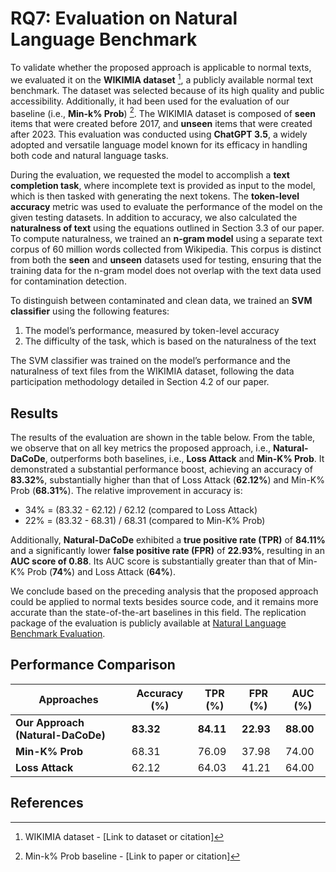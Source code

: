 # RQ7: Evaluation on Natural Language Benchmark

To validate whether the proposed approach is applicable to normal texts, we evaluated it on the **WIKIMIA dataset** [^1], a publicly available normal text benchmark. The dataset was selected because of its high quality and public accessibility. Additionally, it had been used for the evaluation of our baseline (i.e., **Min-k% Prob**) [^2]. The WIKIMIA dataset is composed of **seen** items that were created before 2017, and **unseen** items that were created after 2023. This evaluation was conducted using **ChatGPT 3.5**, a widely adopted and versatile language model known for its efficacy in handling both code and natural language tasks.

During the evaluation, we requested the model to accomplish a **text completion task**, where incomplete text is provided as input to the model, which is then tasked with generating the next tokens. The **token-level accuracy** metric was used to evaluate the performance of the model on the given testing datasets. In addition to accuracy, we also calculated the **naturalness of text** using the equations outlined in Section 3.3 of our paper. To compute naturalness, we trained an **n-gram model** using a separate text corpus of 60 million words collected from Wikipedia. This corpus is distinct from both the **seen** and **unseen** datasets used for testing, ensuring that the training data for the n-gram model does not overlap with the text data used for contamination detection.

To distinguish between contaminated and clean data, we trained an **SVM classifier** using the following features:
1. The model’s performance, measured by token-level accuracy
2. The difficulty of the task, which is based on the naturalness of the text

The SVM classifier was trained on the model’s performance and the naturalness of text files from the WIKIMIA dataset, following the data participation methodology detailed in Section 4.2 of our paper.

## Results

The results of the evaluation are shown in the table below. From the table, we observe that on all key metrics the proposed approach, i.e., **Natural-DaCoDe**, outperforms both baselines, i.e., **Loss Attack** and **Min-K% Prob**. It demonstrated a substantial performance boost, achieving an accuracy of **83.32%**, substantially higher than that of Loss Attack (**62.12%**) and Min-K% Prob (**68.31%**). The relative improvement in accuracy is:

- 34% = (83.32 - 62.12) / 62.12 (compared to Loss Attack)
- 22% = (83.32 - 68.31) / 68.31 (compared to Min-K% Prob)

Additionally, **Natural-DaCoDe** exhibited a **true positive rate (TPR)** of **84.11%** and a significantly lower **false positive rate (FPR)** of **22.93%**, resulting in an **AUC score of 0.88**. Its AUC score is substantially greater than that of Min-K% Prob (**74%**) and Loss Attack (**64%**).

We conclude based on the preceding analysis that the proposed approach could be applied to normal texts besides source code, and it remains more accurate than the state-of-the-art baselines in this field. The replication package of the evaluation is publicly available at [Natural Language Benchmark Evaluation]([Link]).

## Performance Comparison

| Approaches     | Accuracy (%) | TPR (%) | FPR (%) | AUC (%) |
|----------------|--------------|---------|---------|---------|
| **Our Approach (Natural-DaCoDe)** | **83.32** | **84.11** | **22.93** | **88.00** |
| **Min-K% Prob** | 68.31        | 76.09   | 37.98   | 74.00   |
| **Loss Attack** | 62.12        | 64.03   | 41.21   | 64.00   |

## References

[^1]: WIKIMIA dataset - [Link to dataset or citation]
[^2]: Min-k% Prob baseline - [Link to paper or citation]

